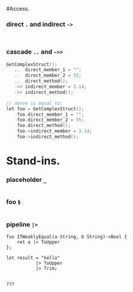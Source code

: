 #Access.
### direct `.` and indirect `->`
```


```

### cascade `..` and `->>`
```cpp
GetComplexStruct();
   ..  direct_member_1 = "";
   ..  direct_member_2 = 55;
   ..  direct_method();
   ->> indirect_member = 3.14;
   ->> indirect_method();

// above is equal to:
let foo = GetComplexStruct();
    foo.direct_member_1 = "";
    foo.direct_member_2 = 55;
    foo.direct_method();
    foo->indirect_member = 3.14;
    foo->indirect_method();
```

# Stand-ins.
### placeholder `_`
```

```

### foo `$`
```

```

### pipeline `|>`
```f#
fun IfWeaklyEqual(a String, b String)->Bool {
    ret a |> ToUpper
};

let result = "hello"
           |> ToUpper
           |> Trim;


???
```

